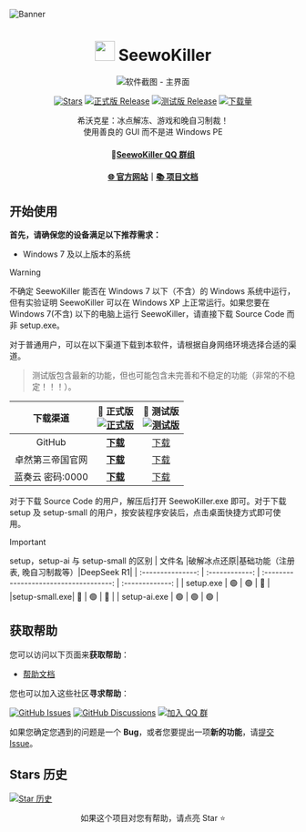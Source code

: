<!--markdownlint-disable MD001 MD033 MD041 MD051-->
![Banner](https://image-whstu.pages.dev/seewokiller2.png)
<div align="center">

# <image src="https://seewokiller.whstu.us.kg/SeewoKiller.ico" height="35"/> SeewoKiller

![软件截图 - 主界面](https://image-whstu.pages.dev/seewokillershortcut.png)


[![Stars](https://img.shields.io/github/stars/whstu/SeewoKiller?label=Stars)](https://github.com/whstu/SeewoKiller)
[![正式版 Release](https://img.shields.io/github/v/release/whstu/SeewoKiller?style=flat-square&color=%233fb950&label=正式版)](https://github.com/whstu/SeewoKiller/releases/latest)
[![测试版 Release](https://img.shields.io/github/v/release/whstu/SeewoKiller?include_prereleases&style=flat-square&label=测试版)](https://github.com/whstu/SeewoKiller/releases/)
[![下载量](https://img.shields.io/github/downloads/whstu/SeewoKiller/total?style=social&label=下载量&logo=github)](https://github.com/whstu/SeewoKiller/releases/latest)

希沃克星：冰点解冻、游戏和晚自习制裁！<br/>
使用善良的 GUI 而不是进 Windows PE

#### 💬[SeewoKiller QQ 群组](https://qm.qq.com/q/6ZAbcZSK5y)

#### [🌐 官方网站](https://whstu.pages.dev/)｜[📚 项目文档](https://github.com/whstu/SeewoKiller/wiki)

</div>

## 开始使用

**首先，请确保您的设备满足以下推荐需求：**

- Windows 7 及以上版本的系统

> [!WARNING]
>
> 不确定 SeewoKiller 能否在 Windows 7 以下（不含）的 Windows 系统中运行，但有实验证明 SeewoKiller 可以在 Windows XP 上正常运行。如果您要在 Windows 7(不含) 以下的电脑上运行 SeewoKiller，请直接下载 Source Code 而非 setup.exe。

对于普通用户，可以在以下渠道下载到本软件，请根据自身网络环境选择合适的渠道。

> 测试版包含最新的功能，但也可能包含未完善和不稳定的功能（非常的不稳定！！！）。

|   下载渠道    | **🚀 正式版**<br/>[![正式版](https://img.shields.io/github/v/release/whstu/SeewoKiller?style=flat-square&color=%233fb950&label=)](https://github.com/whstu/SeewoKiller/releases/latest) |             🚧 测试版<br/>[![测试版](https://img.shields.io/github/v/release/whstu/SeewoKiller?include_prereleases&style=flat-square&label=)](https://github.com/whstu/SeewoKiller/releases/)              |
|:-:|:-:|:-:|
|GitHub|[**下载**](https://github.com/whstu/SeewoKiller/latest)|[下载](https://github.com/whstu/SeewoKiller/releases)|
|卓然第三帝国官网|[**下载**](https://whstu.dpdns.org/download/seewokiller/)|[下载](https://whstu.dpdns.org/download/seewokiller/)|
|蓝奏云 密码:0000|[**下载**](https://whstu.lanzouq.com/b00jdqzn5i)|[下载](https://whstu.lanzouq.com/b00jdqzn5i)|

对于下载 Source Code 的用户，解压后打开 SeewoKiller.exe 即可。对于下载 setup 及 setup-small 的用户，按安装程序安装后，点击桌面快捷方式即可使用。
> [!IMPORTANT]
> setup，setup-ai 与 setup-small 的区别
> |       文件名       |破解冰点还原|基础功能（注册表, 晚自习制裁等）|DeepSeek R1|
> | :---------------: | :------------: | :------------------------------------: | :-------------: |
> |     setup.exe     |        🟢        |                          🟢                          |        🔴        |
> |setup-small.exe|        🔴        |                          🟢                          |        🔴        |
> |   setup-ai.exe   |        🟢        |                          🟢                          |        🟢        |

## 获取帮助

您可以访问以下页面来**获取帮助**：

- [帮助文档](https://github.com/whstu/SeewoKiller/wiki)

您也可以加入这些社区**寻求帮助**：

[![GitHub Issues](https://img.shields.io/github/issues-search/whstu/SeewoKiller?query=is%3Aopen&style=flat-square&logo=github&label=Issues&color=%233fb950)](https://github.com/whstu/SeewoKiller/issues)
[![GitHub Discussions](https://img.shields.io/github/discussions/whstu/SeewoKiller?style=flat-square&logo=Github&label=Discussions)](https://github.com/whstu/SeewoKiller/discussions)
[![加入 QQ 群](https://img.shields.io/badge/QQ_%E7%BE%A4-SeewoKiller-%230066cc?style=flat-square&logo=TencentQQ)](https://qm.qq.com/q/p5GrWT1EB2)

如果您确定您遇到的问题是一个 **Bug**，或者您要提出一项**新的功能**，请[提交 Issue](https://github.com/whstu/SeewoKiller/issues/new/choose)。

## Stars 历史

[![Star 历史](https://starchart.cc/whstu/SeewoKiller.svg?variant=adaptive)](https://starchart.cc/whstu/SeewoKiller)

<div align="center">

如果这个项目对您有帮助，请点亮 Star ⭐

</div>
